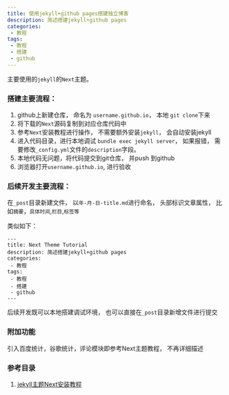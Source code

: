 ```yaml
---
title: 使用jekyll+github pages搭建独立博客
description: 简述搭建jekyll+github pages
categories:
 - 教程
tags:
 - 教程
 - 搭建
 - github
---
```


主要使用的`jekyll`的`Next`主题。

### 搭建主要流程：

1. github上新建仓库， 命名为 `username.github.io`， 本地 `git clone`下来
2. 将下载的`Next`源码复制到对应仓库代码中
3. 参考`Next`安装教程进行操作， 不需要额外安装`jekyll`， 会自动安装jekyll
4. 进入代码目录，进行本地调试 `bundle exec jekyll server`， 如果报错， 需要修改`_config.yml`文件的`description`字段。
5. 本地代码无问题，将代码提交到git仓库， 并push 到github
6. 浏览器打开`username.github.io`, 进行验收


### 后续开发主要流程：

在`_post`目录新建文件， 以`年-月-日-title.md`进行命名， 头部标识文章属性， 比如`摘要`，`具体时间`,`栏目`,`标签等`

类似如下：

```
---
title: Next Theme Tutorial
description: 简述搭建jekyll+github pages
categories:
 - 教程
tags:
 - 教程
 - 搭建
 - github
---
```


后续开发既可以本地搭建调试环境， 也可以直接在`_post`目录新增文件进行提交


### 附加功能

引入百度统计，谷歌统计，评论模块即参考Next主题教程， 不再详细描述

### 参考目录

1. [jekyll主题Next安装教程](http://theme-next.simpleyyt.com/getting-started.html)


